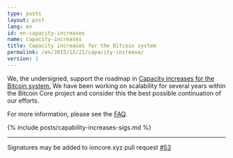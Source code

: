 ```yaml
---
type: posts
layout: post
lang: en
id: en-capacity-increases
name: capacity-increases
title: Capacity increases for the Bitcoin system
permalink: /en/2015/12/21/capacity-increase/
version: 1
---
```

We, the undersigned, support the roadmap in [Capacity increases for the Bitcoin system.][1]  We have been working on scalability for several years within the Bitcoin Core project and consider this the best possible continuation of our efforts.

For more information, please see the [FAQ](/en/2015/12/23/capacity-increases-faq).

{% include posts/capability-increases-sigs.md %}

---

Signatures may be added to ioncore.xyz pull request [#53](https://github.com/bitcoin-core/website/issues/53)

[1]: https://lists.linuxfoundation.org/pipermail/bitcoin-dev/2015-December/011865.html

